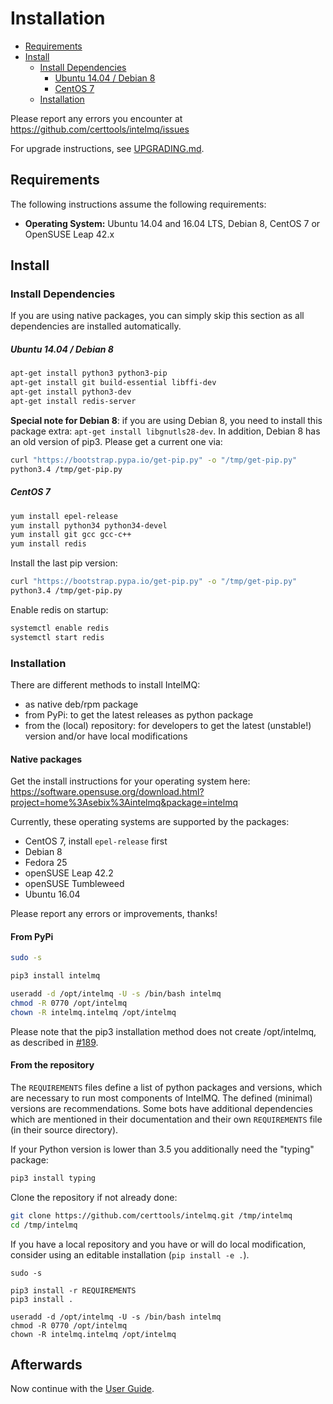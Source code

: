 # Installation

  * [Requirements](#requirements)
  * [Install](#install)
    * [Install Dependencies](#install-dependencies)
        * [Ubuntu 14.04 / Debian 8](#ubuntu-1404--debian-8)
        * [CentOS 7](#centos-7)
    * [Installation](#install)


Please report any errors you encounter at https://github.com/certtools/intelmq/issues

For upgrade instructions, see [UPGRADING.md](UPGRADING.md).

## Requirements

The following instructions assume the following requirements:

* **Operating System:** Ubuntu 14.04 and 16.04 LTS, Debian 8, CentOS 7 or OpenSUSE Leap 42.x

## Install

### Install Dependencies

If you are using native packages, you can simply skip this section as all dependencies are installed automatically.

##### Ubuntu 14.04 / Debian 8

```bash
apt-get install python3 python3-pip
apt-get install git build-essential libffi-dev
apt-get install python3-dev
apt-get install redis-server
```
**Special note for Debian 8**: 
if you are using Debian 8, you need to install this package extra: ``apt-get install libgnutls28-dev``.
In addition, Debian 8 has an old version of pip3. Please get a current one via:
```bash
curl "https://bootstrap.pypa.io/get-pip.py" -o "/tmp/get-pip.py"
python3.4 /tmp/get-pip.py
```

##### CentOS 7

```bash
yum install epel-release
yum install python34 python34-devel
yum install git gcc gcc-c++
yum install redis
```

Install the last pip version:
```bash
curl "https://bootstrap.pypa.io/get-pip.py" -o "/tmp/get-pip.py"
python3.4 /tmp/get-pip.py
```

Enable redis on startup:
```bash
systemctl enable redis
systemctl start redis
```

### Installation

There are different methods to install IntelMQ:

* as native deb/rpm package
* from PyPi: to get the latest releases as python package
* from the (local) repository: for developers to get the latest (unstable!) version and/or have local modifications

#### Native packages

Get the install instructions for your operating system here:
https://software.opensuse.org/download.html?project=home%3Asebix%3Aintelmq&package=intelmq

Currently, these operating systems are supported by the packages:
* CentOS 7, install `epel-release` first
* Debian 8
* Fedora 25
* openSUSE Leap 42.2
* openSUSE Tumbleweed
* Ubuntu 16.04

Please report any errors or improvements, thanks!

#### From PyPi

```bash
sudo -s

pip3 install intelmq

useradd -d /opt/intelmq -U -s /bin/bash intelmq
chmod -R 0770 /opt/intelmq
chown -R intelmq.intelmq /opt/intelmq
```

Please note that the pip3 installation method does not create /opt/intelmq, as described in [#189](/certtools/intelmq/issues/819).

#### From the repository

The `REQUIREMENTS` files define a list of python packages and versions, which are necessary to run most components of IntelMQ. The defined (minimal) versions are recommendations. Some bots have additional dependencies which are mentioned in their documentation and their own `REQUIREMENTS` file (in their source directory).

If your Python version is lower than 3.5 you additionally need the "typing" package:
```bash
pip3 install typing
```

Clone the repository if not already done:
```bash
git clone https://github.com/certtools/intelmq.git /tmp/intelmq
cd /tmp/intelmq
```

If you have a local repository and you have or will do local modification, consider using an editable installation (`pip install -e .`).
```
sudo -s

pip3 install -r REQUIREMENTS
pip3 install .

useradd -d /opt/intelmq -U -s /bin/bash intelmq
chmod -R 0770 /opt/intelmq
chown -R intelmq.intelmq /opt/intelmq
```

## Afterwards

Now continue with the [User Guide](User-Guide.md).
